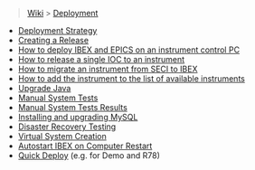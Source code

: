 > [Wiki](Home) > [Deployment](Deployment)

- [Deployment Strategy](Deployment-strategy)
- [Creating a Release](Creating-a-release)
- [How to deploy IBEX and EPICS on an instrument control PC](Deployment-on-an-Instrument-Control-PC)
- [How to release a single IOC to an instrument](Release-Single-IOC)
- [How to migrate an instrument from SECI to IBEX](Migrate-an-Instrument-Control-PC)
- [How to add the instrument to the list of available instruments](Making-an-Instrument-Available-from-the-GUI)
- [Upgrade Java](Upgrade-java)
- [Manual System Tests](Manual-system-tests)
- [Manual System Tests Results](Manual-System-Tests-Results)
- [Installing and upgrading MySQL](Installing-and-Upgrading-MySQL)
- [Disaster Recovery Testing](Disaster-Recovery-Testing)
- [Virtual System Creation](Virtual-System-Creation)
- [Autostart IBEX on Computer Restart](Autostart-IBEX-on-Computer-Restart)
- [Quick Deploy](Quick-Deploy) (e.g. for Demo and R78)
